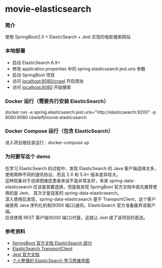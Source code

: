 # movie-elasticsearch
### 简介
使用 SpringBoot2.0 + ElasticSearch + Jest 实现的电影搜索网站<br>

### 本地部署
* 启动 ElasticSearch 6.X+
* 修改 application.properties 中的 spring.elasticsearch.jest.uris 参数
* 启动 SpringBoot 项目
* 访问 <localhost:8080/crawl> 开启爬虫
* 访问 <localhost:8080> 开始搜索

### Docker 运行（需要先行安装 ElasticSearch）
docker run -e spring.elasticsearch.jest.uris="http://elasticsearch:9200" -p 8080:8080 cbwleft/movie-elasticsearch

### Docker Compose 运行（包含 ElasticSearch）
进入项目根目录运行：docker-compose up

### 为何要写这个 demo
在学习 ElasticSearch 的过程中，发现 ElasticSearch 的 Java 客户端选择太多，使用两种不同的通讯协议，而且 2.X 和 5.X+ 版本差异较大。<br>
这种现象对于选择困难症患者来说不是非常友好，本来 spring-data-elasticsearch 应该是首要选择，但是我发现 SpringBoot 官方文档中首先推荐使用的是 Jest，
其次才是自家的 spring-data-elasticsearch。<br>
深入使用后发现，spring-data-elasticsearch 基于 TransportClient，这个客户端使用 Java 序列化机制(9300 端口)通讯，ElasticSearch 官方准备废弃该客户端。<br>
应该使用 REST 客户端(9200 端口)代替。这就让 Jest 成了该项目的首选。

### 参考资料
* [SpringBoot 官方文档 ElasticSearch 部分](https://docs.spring.io/spring-boot/docs/2.1.3.RELEASE/reference/htmlsingle/#boot-features-elasticsearch)
* [ElasticSearch TransportClient](https://www.elastic.co/guide/en/elasticsearch/client/java-api/current/java-api.html)
* [Jest 官方文档](https://github.com/searchbox-io/Jest/tree/master/jest)
* [个人整理的 ElasticSearch 学习思维导图](http://naotu.baidu.com/file/3b7f1dec1a487abf6ffe51f1a950744b?token=e08546f6ca1fa320)

